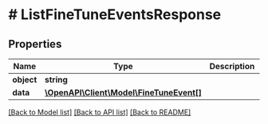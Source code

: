 # # ListFineTuneEventsResponse

## Properties

Name | Type | Description | Notes
------------ | ------------- | ------------- | -------------
**object** | **string** |  |
**data** | [**\OpenAPI\Client\Model\FineTuneEvent[]**](FineTuneEvent.md) |  |

[[Back to Model list]](../../README.md#models) [[Back to API list]](../../README.md#endpoints) [[Back to README]](../../README.md)

